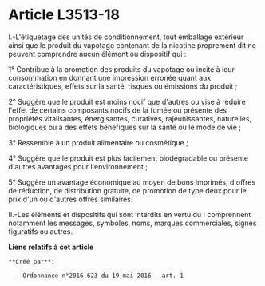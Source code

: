 # Article L3513-18

I.-L'étiquetage des unités de conditionnement, tout emballage extérieur ainsi que le produit du vapotage contenant de la
nicotine proprement dit ne peuvent comprendre aucun élément ou dispositif qui : 

1° Contribue à la promotion des produits du vapotage ou incite à leur consommation en donnant une impression erronée quant
aux caractéristiques, effets sur la santé, risques ou émissions du produit ; 

2° Suggère que le produit est moins nocif que d'autres ou vise à réduire l'effet de certains composants nocifs de la fumée ou
présente des propriétés vitalisantes, énergisantes, curatives, rajeunissantes, naturelles, biologiques ou a des effets
bénéfiques sur la santé ou le mode de vie ; 

3° Ressemble à un produit alimentaire ou cosmétique ; 

4° Suggère que le produit est plus facilement biodégradable ou présente d'autres avantages pour l'environnement ; 

5° Suggère un avantage économique au moyen de bons imprimés, d'offres de réduction, de distribution gratuite, de promotion de
type  deux pour le prix d'un  ou d'autres offres similaires. 

II.-Les éléments et dispositifs qui sont interdits en vertu du I comprennent notamment les messages, symboles, noms, marques
commerciales, signes figuratifs ou autres.

**Liens relatifs à cet article**

	**Créé par**:

	  - Ordonnance n°2016-623 du 19 mai 2016 - art. 1
